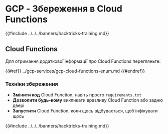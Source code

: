 # GCP - Збереження в Cloud Functions

{{#include ../../../banners/hacktricks-training.md}}

## Cloud Functions

Для отримання додаткової інформації про Cloud Functions перегляньте:

{{#ref}}
../gcp-services/gcp-cloud-functions-enum.md
{{#endref}}

### Техніки збереження

- **Змінити код** Cloud Function, навіть просто `requirements.txt`
- **Дозволити будь-кому** викликати вразливу Cloud Function або задню двері
- **Запустити** Cloud Function, коли щось відбувається, щоб інфікувати щось

{{#include ../../../banners/hacktricks-training.md}}
